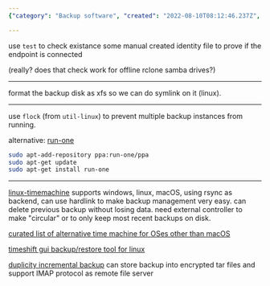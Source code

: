 ```yaml
---
{"category": "Backup software", "created": "2022-08-10T08:12:46.237Z", "date": "2022-08-10 08:12:46", "description": "Linux-Timemachine is a versatile backup solution that serves as an alternative to Time Machine on Linux, Windows, and MacOS. It utilizes rsync for efficient backup support and employs hardlinks for streamlined management of backups.", "modified": "2023-09-10T11:20:19.305Z", "tags": ["backup", "stub", "time machine"], "title": "Time Machine Alternative for linux/windows"}

---
```


use `test` to check existance some manual created identity file to prove if the endpoint is connected

(really? does that check work for offline rclone samba drives?)

----

format the backup disk as xfs so we can do symlink on it (linux).

----

use `flock` (from `util-linux`) to prevent multiple backup instances from running.

alternative: [run-one](https://blog.dustinkirkland.com/2011/02/introducing-run-one-and-run-this-one.html)
```bash
sudo apt-add-repository ppa:run-one/ppa
sudo apt-get update
sudo apt-get install run-one

```

----

[linux-timemachine](https://github.com/cytopia/linux-timemachine#star-features) supports windows, linux, macOS, using rsync as backend, can use hardlink to make backup management very easy. can delete previous backup without losing data. need external controller to make "circular" or to only keep most recent backups on disk.

[curated list of alternative time machine for OSes other than macOS](https://alternativeto.net/software/time-machine/?platform=linux&p=2)

[timeshift gui backup/restore tool for linux](https://alternativeto.net/software/timeshift/about/)

[duplicity incremental backup](https://duplicity.gitlab.io/) can store backup into encrypted tar files and support IMAP protocol as remote file server
